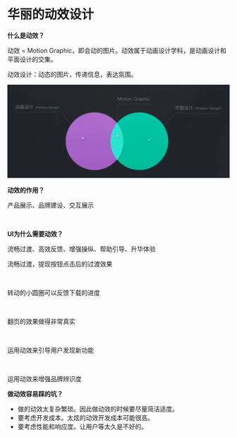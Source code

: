 # 华丽的动效设计

**什么是动效？**

动效 = Motion Graphic，即会动的图片。动效属于动画设计学科，是动画设计和平面设计的交集。

动效设计：动态的图片，传递信息，表达氛围。

![](../img/02/02_03_01_01_motion_graphic.png)

**动效的作用？**

产品展示、品牌建设、交互展示

![]()

**UI为什么需要动效？**

流畅过渡、高效反馈、增强操纵、帮助引导、升华体验

流畅过渡，提现按钮点击后的过渡效果

![]()

转动的小圆圈可以反馈下载的进度

![]()

翻页的效果做得非常真实

![]()

运用动效来引导用户发现新功能

![]()

运用动效来增强品牌辨识度

**做动效容易踩的坑？**

- 做的动效太复杂繁琐。因此做动效的时候要尽量简洁适度。
- 要考虑开发成本。太炫的动效开发成本可能很高。
- 要考虑性能和响应度。让用户等太久是不好的。